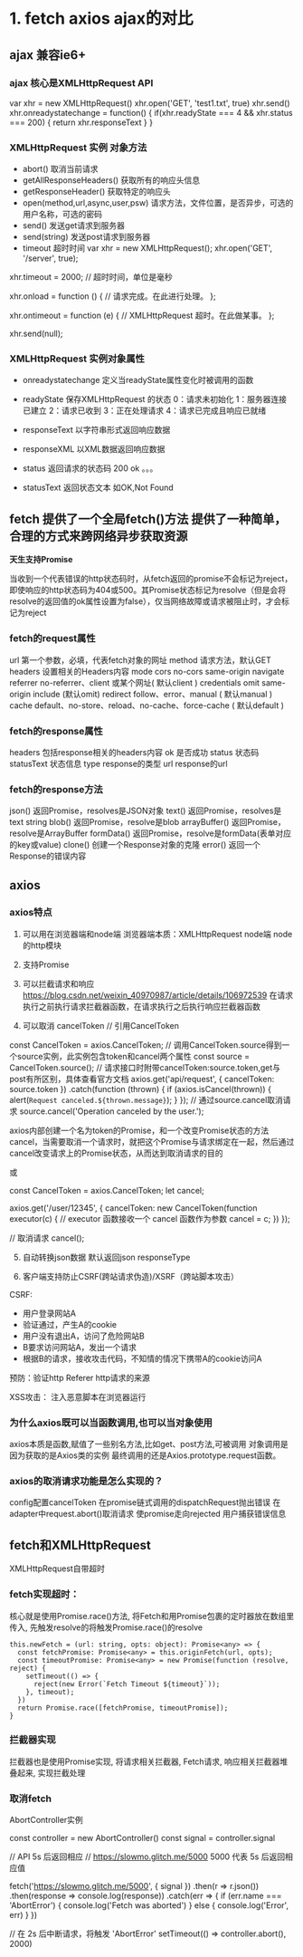 # 1. fetch axios ajax的对比

## ajax 兼容ie6+
### ajax 核心是XMLHttpRequest API
var xhr = new XMLHttpRequest()
xhr.open('GET', 'test1.txt', true)
xhr.send()
xhr.onreadystatechange = function() {
    if(xhr.readyState === 4 && xhr.status === 200) {
        return xhr.responseText
    }
}

### XMLHttpRequest 实例 对象方法
- abort()      取消当前请求
- getAllResponseHeaders()  获取所有的响应头信息
- getResponseHeader()  获取特定的响应头
- open(method,url,async,user,psw)   请求方法，文件位置，是否异步，可选的用户名称，可选的密码
- send() 发送get请求到服务器
- send(string) 发送post请求到服务器
- timeout 超时时间
var xhr = new XMLHttpRequest();
xhr.open('GET', '/server', true);

xhr.timeout = 2000; // 超时时间，单位是毫秒

xhr.onload = function () {
  // 请求完成。在此进行处理。
};

xhr.ontimeout = function (e) {
  // XMLHttpRequest 超时。在此做某事。
};

xhr.send(null);


### XMLHttpRequest 实例对象属性
- onreadystatechange 定义当readyState属性变化时被调用的函数
- readyState 保存XMLHttpRequest 的状态 0：请求未初始化  1：服务器连接已建立 2：请求已收到  3：正在处理请求  4：请求已完成且响应已就绪

- responseText 以字符串形式返回响应数据

- responseXML 以XML数据返回响应数据
- status 返回请求的状态码 200 ok  。。。
- statusText 返回状态文本 如OK,Not Found



## fetch 提供了一个全局fetch()方法 提供了一种简单，合理的方式来跨网络异步获取资源

**天生支持Promise**

 当收到一个代表错误的http状态码时，从fetch返回的promise不会标记为reject，即使响应的http状态码为404或500。其Promise状态标记为resolve（但是会将resolve的返回值的ok属性设置为false），仅当网络故障或请求被阻止时，才会标记为reject

### fetch的request属性
url                            第一个参数，必填，代表fetch对象的网址
method                         请求方法，默认GET
headers                        设置相关的Headers内容
mode                           cors no-cors same-origin navigate
referrer                       no-referrer、client 或某个网址( 默认client )
credentials                    omit same-origin include (默认omit)
redirect                       follow、error、manual ( 默认manual )
cache                          default、no-store、reload、no-cache、force-cache ( 默认default )



### fetch的response属性
headers                       包括response相关的headers内容
ok                            是否成功
status                        状态码
statusText                    状态信息
type                          response的类型
url                           response的url


### fetch的response方法
json()                       返回Promise，resolves是JSON对象
text()                       返回Promise，resolves是text string
blob()                       返回Promise，resolve是blob
arrayBuffer()                返回Promise，resolve是ArrayBuffer
formData()                   返回Promise，resolve是formData(表单对应的key或value)
clone()                      创建一个Response对象的克隆
error()                      返回一个Response的错误内容


## axios
### axios特点
1. 可以用在浏览器端和node端
 浏览器端本质：XMLHttpRequest
 node端 node的http模块

2. 支持Promise
3. 可以拦截请求和响应  https://blog.csdn.net/weixin_40970987/article/details/106972539
在请求执行之前执行请求拦截器函数，在请求执行之后执行响应拦截器函数
4. 可以取消  cancelToken 
// 引用CancelToken


const CancelToken = axios.CancelToken;
// 调用CancelToken.source得到一个source实例，此实例包含token和cancel两个属性
const source = CancelToken.source();
// 请求接口时附带cancelToken:source.token,get与post有所区别，具体查看官方文档
axios.get('api/request', { cancelToken: source.token })
  .catch(function (thrown) {
    if (axios.isCancel(thrown)) {
      alert(`Request canceled.${thrown.message}`);
    }
  });
// 通过source.cancel取消请求
source.cancel('Operation canceled by the user.');




axios内部创建一个名为token的Promise，和一个改变Promise状态的方法cancel，当需要取消一个请求时，就把这个Promise与请求绑定在一起，然后通过cancel改变请求上的Promise状态，从而达到取消请求的目的


或

const CancelToken = axios.CancelToken;
let cancel;

axios.get('/user/12345', {
  cancelToken: new CancelToken(function executor(c) {
    // executor 函数接收一个 cancel 函数作为参数
    cancel = c;
  })
});

// 取消请求
cancel();

5. 自动转换json数据 默认返回json responseType


6. 客户端支持防止CSRF(跨站请求伪造)/XSRF（跨站脚本攻击）

CSRF:
- 用户登录网站A
- 验证通过，产生A的cookie
- 用户没有退出A，访问了危险网站B
- B要求访问网站A，发出一个请求
- 根据B的请求，接收攻击代码，不知情的情况下携带A的cookie访问A

预防：验证http Referer http请求的来源


XSS攻击：
注入恶意脚本在浏览器运行



### 为什么axios既可以当函数调用,也可以当对象使用
axios本质是函数,赋值了一些别名方法,比如get、post方法,可被调用
对象调用是因为获取的是Axios类的实例
最终调用的还是Axios.prototype.request函数。


### axios的取消请求功能是怎么实现的？
config配置cancelToken
在promise链式调用的dispatchRequest抛出错误
在adapter中request.abort()取消请求
使promise走向rejected
用户捕获错误信息



## fetch和XMLHttpRequest
XMLHttpRequest自带超时

### fetch实现超时：
核心就是使用Promise.race()方法, 将Fetch和用Promise包裹的定时器放在数组里传入, 先触发resolve的将触发Promise.race()的resolve

    this.newFetch = (url: string, opts: object): Promise<any> => {
      const fetchPromise: Promise<any> = this.originFetch(url, opts);
      const timeoutPromise: Promise<any> = new Promise(function (resolve, reject) {
        setTimeout(() => {
          reject(new Error(`Fetch Timeout ${timeout}`));
        }, timeout);
      })
      return Promise.race([fetchPromise, timeoutPromise]);
    }


### 拦截器实现
拦截器也是使用Promise实现, 将请求相关拦截器, Fetch请求, 响应相关拦截器堆叠起来, 实现拦截处理



### 取消fetch
AbortController实例

const controller = new AbortController()
const signal = controller.signal

// API 5s 后返回相应
// https://slowmo.glitch.me/5000 5000 代表 5s 后返回相应值

fetch('https://slowmo.glitch.me/5000', { signal })
    .then(r => r.json())
    .then(response => console.log(response))
    .catch(err => {
        if (err.name === 'AbortError') {
        console.log('Fetch was aborted')
    } else {
        console.log('Error', err)
    }
    })

// 在 2s 后中断请求，将触发 'AbortError'
setTimeout(() => controller.abort(), 2000)
